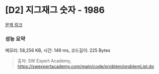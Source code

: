 # [D2] 지그재그 숫자 - 1986 

[문제 링크](https://swexpertacademy.com/main/code/problem/problemDetail.do?contestProbId=AV5PxmBqAe8DFAUq) 

### 성능 요약

메모리: 58,256 KB, 시간: 149 ms, 코드길이: 225 Bytes



> 출처: SW Expert Academy, https://swexpertacademy.com/main/code/problem/problemList.do